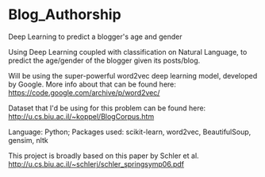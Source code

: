 # Blog_Authorship
Deep Learning to predict a blogger's age and gender

Using Deep Learning coupled with classification on Natural Language, to predict the age/gender of the blogger given its posts/blog.

Will be using the super-powerful word2vec deep learning model, developed by Google. More info about that can be found here: https://code.google.com/archive/p/word2vec/

Dataset that I'd be using for this problem can be found here: http://u.cs.biu.ac.il/~koppel/BlogCorpus.htm

Language: Python; Packages used: scikit-learn, word2vec, BeautifulSoup, gensim, nltk

This project is broadly based on this paper by Schler et al. http://u.cs.biu.ac.il/~schlerj/schler_springsymp06.pdf